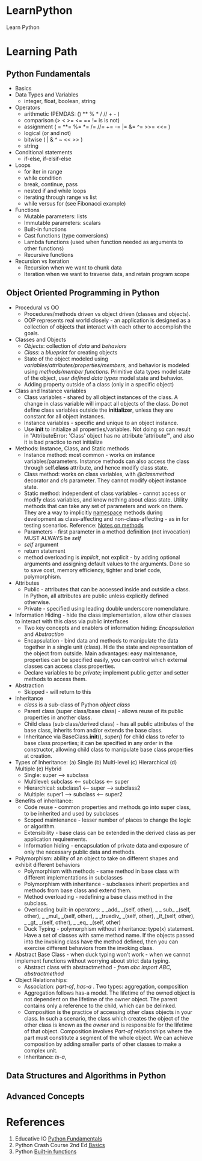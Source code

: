 # LearnPython
Learn Python

# Learning Path
## Python Fundamentals
- Basics
- Data Types and Variables
  - integer, float, boolean, string
- Operators
  - arithmetic (PEMDAS: ()  **  %  *  /  //  +  - )
  - comparison (>  <  >=  <=  ==  !=  is  is not)
  - assignment ( =  **=  %=  *=  /=  //=  +=  -=  |=  &=  ^=  >>=  <<= )
  - logical (or and not)
  - bitwise ( |  &  ^  ~  <<  >> )
  - string
- Conditional statements
  - if-else, if-elsif-else
- Loops
  - for iter in range
  - while condition
  - break, continue, pass
  - nested if and while loops
  - iterating through range vs list
  - while versus for (see Fibonacci example)
- Functions
  - Mutable parameters: lists
  - Immutable parameters: scalars
  - Built-in functions
  - Cast functions (type conversions)
  - Lambda functions (used when function needed as arguments to other functions)
  - Recursive functions
- Recursion vs Iteration
  - Recursion when we want to chunk data
  - Iteration when we want to traverse data, and retain program scope

## Object Oriented Programming in Python
- Procedural vs OO
  - Procedures/methods driven vs object driven (classes and objects).
  - OOP represents real world closely - an application is designed as a collection of objects that interact with each other to accomplish the goals.
- Classes and Objects
  - *Objects*: collection of *data* and *behaviors*
  - *Class*: a *blueprint* for creating objects
  - State of the object modeled using *variables/attributes/properties/members*, and behavior is modeled using *methods/member functions*.  Primitive data types model state of the object, *user defined data types* model state and behavior.
  - Adding property outside of a class (only in a specific object)
- Class and Instance variables
  - Class variables - shared by all object instances of the class.  A change in class variable will impact all objects of the class.  Do not define class variables outside the __initializer__, unless they are constant for all object instances.
  - Instance variables - specific and unique to an object instance.
  - Use __init__ to initialize all properties/variables.  Not doing so can result in "AttributeError: 'Class' object has no attribute 'attribute'", and also it is bad practice to not initialize
- Methods: Instance, Class, and Static methods
  - Instance method: most common - works on instance variables/parameters. Instance methods can also access the class through self.__class__ attribute, and hence modify class state.
  - Class method: works on class variables, with *@classmethod* decorator and *cls* parameter.  They cannot modify object instance state.
  - Static method: independent of class variables - cannot access or modify class variables, and know nothing about class state. Utility methods that can take any set of parameters and work on them.  They are a way to implicitly [namespace](https://realpython.com/python-namespaces-scope/) methods during development as class-affecting and non-class-affecting - as in for testing scenarios. Reference: [Notes on methods](https://realpython.com/instance-class-and-static-methods-demystified/)
  - Parameters - first parameter in a method definition (not invocation) MUST ALWAYS be *self*
  - *self* argument
  - return statement
  - method overloading is *implicit*, not explicit - by adding optional arguments and assigning default values to the arguments. Done so to save cost, memory efficiency, tighter and brief code, polymorphism. 
- Attributes
  - Public - attributes that can be accessed inside and outside a class.  In Python, all attributes are public unless explicitly defined otherwise.
  - Private - specified using leading double underscore nomenclature.
- Information Hiding - hide the class implementation, allow other classes to interact with this class via public interfaces
  - Two key concepts and enablers of information hiding: *Encapsulation* and *Abstraction*
  - Encapsulation - bind data and methods to manipulate the data together in a single unit (class). Hide the state and representation of the object from outside. Main advantages: easy maintenance, properties can be specified easily, you can control which external classes can access class properties.
  - Declare variables to be *private*; implement public getter and setter methods to access them.
- Abstraction
  - Skipped - will return to this
- Inheritance
  - *class* is a sub-class of Python *object class*
  - Parent class (super class/base class) - allows reuse of its public properties in another class.
  - Child class (sub class/derived class) - has all public attributes of the base class, inherits from and/or extends the base class.
  - Inheritance via BaseClass.__init__(), *super()* for child class to refer to base class properties; it can be specified in any order in the constructor, allowing child class to manipulate base class properties at creation.
- Types of Inheritance: (a) Single (b) Multi-level (c) Hierarchical (d) Multiple (e) Hybrid
  - Single: super --> subclass
  - Multilevel: subclass <-- subclass <-- super
  - Hierarchical: subclass1 <-- super --> subclass2
  - Multiple: super1 --> subclass <-- super2
- Benefits of inheritance:
  - Code reuse - common properties and methods go into super class, to be inherited and used by subclases
  - Scoped maintenance - lesser number of places to change the logic or algorithm.
  - Extensibility - base class can be extended in the derived class as per application requirements.
  - Information hiding - encapsulation of private data and exposure of only the necessary public data and methods.
- Polymorphism: ability of an object to take on different shapes and exhibit different behaviors
  - Polymorphism with methods - same method in base class with different implementations in subclasses
  - Polymorphism with inheritance - subclasses inherit properties and methods from base class and extend them.
  - Method overloading - redefining a base class method in the subclass.
  - Overloading built-in operators: \_ \_add\_ \_(self, other), \_ \_ sub\_ \_(self, other), \_ \_mul\_ \_(self, other), \_ \_truediv\_ \_(self, other), \__lt__(self, other), \_ \_gt\_ \_(self, other), \_ \_eq\_ \_(self, other)
  - Duck Typing - polymorphism without inheritance: type(x) statement. Have a set of classes with same method name.  If the objects passed into the invoking class have the method defined, then you can exercise different behaviors from the invoking class.
- Abstract Base Class - when duck typing won't work - when we cannot implement functions without worrying about strict data typing.
  - Abstract class with abstractmethod - *from abc import ABC, abstractmethod*
- Object Relationships:
  - Association: *part-of*, *has-a* . Two types: aggregation, composition
  - Aggregation follows has-a model.  The lifetime of the owned object is not dependent on the lifetime of the owner object.  The parent contains only a reference to the child, which can be delinked.
  - Composition is the practice of accessing other class objects in your class. In such a scenario, the class which creates the object of the other class is known as the *owner* and is responsible for the lifetime of that object.  Composition involves *Part-of* relationships where the part must constitute a segment of the whole object. We can achieve composition by adding smaller parts of other classes to make a complex unit.
  - Inheritance: *is-a*, 

## Data Structures and Algorithms in Python
## Advanced Concepts

# References
1. Educative IO [Python Fundamentals](https://www.educative.io/module/python-fundamentals-for-programmers)
1. Python Crash Course 2nd Ed [Basics](https://learning.oreilly.com/library/view/python-crash-course/9781492071266/xhtml/part01.xhtml#part01)
1. Python [Built-in functions](https://docs.python.org/3/library/functions.html)